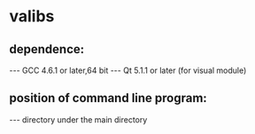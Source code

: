 # valibs
## dependence:
--- GCC 4.6.1 or later,64 bit
--- Qt 5.1.1 or later (for visual module)
## position of command line program:
--- directory <alibs-full> under the main directory

